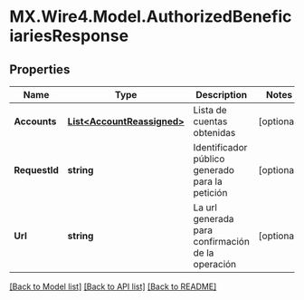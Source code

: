 # MX.Wire4.Model.AuthorizedBeneficiariesResponse
## Properties

Name | Type | Description | Notes
------------ | ------------- | ------------- | -------------
**Accounts** | [**List&lt;AccountReassigned&gt;**](AccountReassigned.md) | Lista de cuentas obtenidas | [optional] 
**RequestId** | **string** | Identificador público generado para la petición | [optional] 
**Url** | **string** | La url generada para confirmación de la operación | [optional] 

[[Back to Model list]](../README.md#documentation-for-models) [[Back to API list]](../README.md#documentation-for-api-endpoints) [[Back to README]](../README.md)


